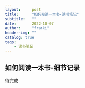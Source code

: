 ```yaml
---
layout:     post
title:      "如何阅读一本书-读书笔记"
subtitle:   ""
date:       2022-10-07
author:     "franki"
header-img: ""
catalog: true
tags:
    - 读书笔记
---
```


## 如何阅读一本书-细节记录

待完成
